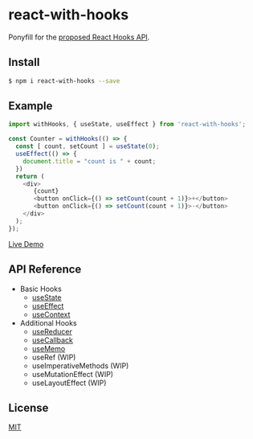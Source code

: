 # react-with-hooks

Ponyfill for the [proposed React Hooks API](https://reactjs.org/docs/hooks-intro.html).

## Install

```bash
$ npm i react-with-hooks --save
```

## Example

```javascript
import withHooks, { useState, useEffect } from 'react-with-hooks';

const Counter = withHooks(() => {
  const [ count, setCount ] = useState(0);
  useEffect(() => {
    document.title = "count is " + count;
  })
  return (
    <div>
       {count}
       <button onClick={() => setCount(count + 1)}>+</button>
       <button onClick={() => setCount(count + 1)}>-</button>
    </div>
  );
});
```

[Live Demo](https://codesandbox.io/s/olx6zp44n6)

## API Reference

- Basic Hooks
  - [useState](https://reactjs.org/docs/hooks-reference.html#usestate)
  - [useEffect](https://reactjs.org/docs/hooks-reference.html#useeffect)
  - [useContext](https://reactjs.org/docs/hooks-reference.html#usecontext)
- Additional Hooks
  - [useReducer](https://reactjs.org/docs/hooks-reference.html#usereducer)
  - [useCallback](https://reactjs.org/docs/hooks-reference.html#usecallback)
  - [useMemo](https://reactjs.org/docs/hooks-reference.html#usememo)
  - useRef (WIP)
  - useImperativeMethods (WIP)
  - useMutationEffect (WIP)
  - useLayoutEffect (WIP)

## License

[MIT](./LICENSE)

